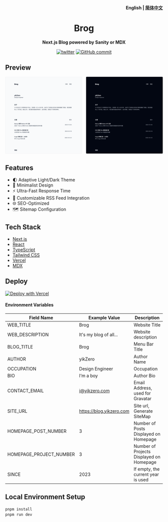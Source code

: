 <h4 align="right"><strong>English</strong> | <a href="https://github.com/yikZero/Brog/blob/content-mdx/README_CN.md">简体中文</a></h4>
<h1 align="center">Brog</h1>

<p align="center"><strong>Next.js Blog powered by Sanity or MDX</strong></p>

<div align="center">
    <a href="https://twitter.com/yikZero" target="_blank">
    <img alt="twitter" src="https://img.shields.io/badge/follow-yikZero-blue?logo=Twitter"></a>
    <a href="https://github.com/yikZero/Brog/blob/content-mdx/LICENSE" target="_blank">
    <img alt="GitHub commit" src="https://img.shields.io/github/license/yikZero/Brog"></a>
</div>

## Preview

<img alt="Brog" src="Brog.png">

## Features

- 🌓 Adaptive Light/Dark Theme
- 📏 Minimalist Design
- ⚡ Ultra-Fast Response Time
- 📡 Customizable RSS Feed Integration
- 🌐 SEO-Optimized
- 🗺️ Sitemap Configuration

## Tech Stack

- [Next.js](https://nextjs.org/)
- [React](https://react.dev/)
- [TypeScript](https://www.typescriptlang.org/)
- [Tailwind CSS](https://tailwindcss.com/)
- [Vercel](https://vercel.com/)
- [MDX](https://mdxjs.com/)

## Deploy


[![Deploy with Vercel](https://vercel.com/button)](https://vercel.com/new/clone?repository-url=https%3A%2F%2Fgithub.com%2FyikZero%2FBrog&env=NEXT_PUBLIC_SANITY_PROJECT_ID,NEXT_PUBLIC_SANITY_DATASET&envDescription=%E8%BF%9E%E6%8E%A5%20Sanity%20%E6%95%B0%E6%8D%AE%E5%BA%93%E6%89%80%E9%9C%80%E5%86%85%E5%AE%B9&envLink=https%3A%2F%2Fwww.sanity.io%2Fguides%2Fnextjs-app-router-live-preview&project-name=brog&repository-name=Brog&demo-title=Brog%20Demo&demo-description=A%20ISR%20Blog%20using%20Next.js%20and%20Sanity&demo-url=https%3A%2F%2Fblog.yikzero.com%2F)

#### Environment Variables

| Field Name               | Example Value                                      | Description                            |
|--------------------------|-----------------------------------------------------|----------------------------------------|
| WEB_TITLE                | Brog                                              | Website Title                          |
| WEB_DESCRIPTION          | It's my blog of all...                            | Website description                      |
| BLOG_TITLE               | Brog                                              | Menu Bar Title                         |
| AUTHOR                   | yikZero                                           | Author Name                            |
| OCCUPATION               | Design Engineer                                   | Occupation                             |
| BIO                      | I‘m a boy                                         | Author Bio                             |
| CONTACT_EMAIL            | i@yikzero.com                                     | Email Address, used for Gravatar       |
| SITE_URL                 | https://blog.yikzero.com                           | Site url, Generate SiteMap             |
| HOMEPAGE_POST_NUMBER     | 3                                                   | Number of Posts Displayed on Homepage  |
| HOMEPAGE_PROJECT_NUMBER  | 3                                                   | Number of Projects Displayed on Homepage |
| SINCE                    | 2023                                                | If empty, the current year is used     |

## Local Environment Setup

```bash
pnpm install
pnpm run dev
```